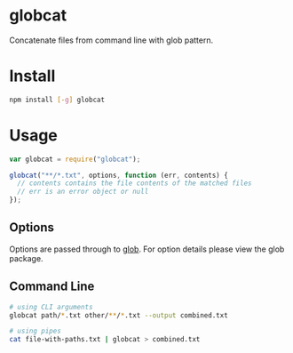 # globcat

Concatenate files from command line with glob pattern.

# Install

```sh
npm install [-g] globcat
```

# Usage

```javascript
var globcat = require("globcat");

globcat("**/*.txt", options, function (err, contents) {
  // contents contains the file contents of the matched files
  // err is an error object or null
});
```

## Options

Options are passed through to [glob][glob]. For option details please
view the glob package.

[glob]: https://www.npmjs.com/package/glob

## Command Line

```sh
# using CLI arguments
globcat path/*.txt other/**/*.txt --output combined.txt

# using pipes
cat file-with-paths.txt | globcat > combined.txt
```
